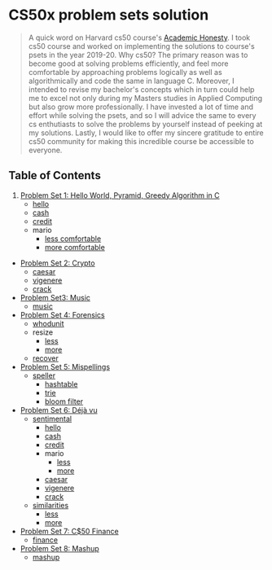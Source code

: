 CS50x problem sets solution
=====================

> A quick word on Harvard cs50 course's [Academic Honesty](https://cs50.harvard.edu/x/2020/honesty/). I took cs50 course and worked on implementing the solutions to course's psets in the year 2019-20. Why cs50? The primary reason was to become good at solving problems efficiently, and feel more comfortable by approaching problems logically as well as algorithmically and code the same in language C. Moreover, I intended to revise my bachelor's concepts which in turn could help me to excel not only during my Masters studies in Applied Computing but also grow more professionally. I have invested a lot of time and effort while solving the psets, and so I will advice the same to every cs enthutiasts to solve the problems by yourself instead of peeking at my solutions. Lastly, I would like to offer my sincere gratitude to entire cs50 community for making this incredible course be accessible to everyone.    

## Table of Contents

1. [Problem Set 1: Hello World, Pyramid, Greedy Algorithm in C](/pset1)
    * [hello](/pset1/hello)
    * [cash](/pset1/cash)
    * [credit](/pset1/credit)
    * mario
        + [less comfortable](/pset1/mario/less.c)
        + [more comfortable](/pset1/mario/more.c)


- [Problem Set 2: Crypto](/pset2)
  * [caesar](/pset2/caesar)
  * [vigenere](/pset2/vigenere)
  * [crack](/pset2/crack)
- [Problem Set3: Music](/pset3)
  * [music](/pset3/music)
- [Problem Set 4: Forensics](/pset4)
  * [whodunit](/pset4/whodunit)
  * resize
    + [less](/pset4/resize/less)
    + [more](/pset4/resize/more)
  * [recover](/pset4/recover)
- [Problem Set 5: Mispellings](/pset5)
  * [speller](/pset5/speller)
    + [hashtable](/pset5/speller/hashtable)
    + [trie](/pset5/speller/trie)
    + [bloom filter](/pset5/speller/bloom_filter)
- [Problem Set 6: Déjà vu](/pset6)
  * [sentimental](/pset6/sentimental)
    + [hello](/pset6/sentimental/hello)
    + [cash](/pset6/sentimental/cash)
    + [credit](/pset6/sentimental/credit)
    + mario
      - [less](/pset6/sentimental/mario/less)
      - [more](/pset6/sentimental/mario/more)
    + [caesar](/pset6/sentimental/caesar)
    + [vigenere](/pset6/sentimental/vigenere)
    + [crack](/pset6/sentimental/crack)
  * [similarities](/pset6/similarities)
    + [less](/pset6/similarities/less)
    + [more](/pset6/similarities/more)
- [Problem Set 7: C$50 Finance](/pset7)
  * [finance](/pset7/finance)
- [Problem Set 8: Mashup](/pset8)
  * [mashup](/pset8/mashup)


